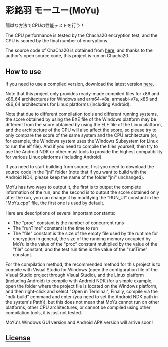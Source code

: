 # 彩銘羽 モーユー(MoYu)
簡単な方法でCPUの性能テストを行う！

The CPU performance is tested by the Chacha20 encryption test, and the CPU is scored by the final number of encryptions.

The source code of ChaCha20 is obtained from [here](https://github.com/marcizhu/ChaCha20), and thanks to the author's open source code, this project is run on Chacha20.

## How to use
If you need to use a compiled version, download the latest version [here](https://github.com/Cai-Ming-Yu/CMY-MoYu/releases).

Note that this project only provides ready-made compiled files for x86 and x86_64 architectures for Windows and arm64-v8a, armeabi-v7a, x86 and x86_64 architectures for Linux platforms (including Android).

Note that due to different compilation tools and different running systems, the score obtained by using the EXE file of the Windows platform may be different from the score obtained by using the ELF file of the Linux platform, and the architecture of the CPU will also affect the score, so please try to only compare the score of the same system and the CPU architecture (or, for example, the Windows system uses the Windows Subsystem for Linux to run the elf file). And if you need to compile the files yourself, then try to use the Android NDK or other musl tools to provide the highest compatibility for various Linux platforms (including Android).

If you need to start building from source, first you need to download the source code in the "jni" folder (note that if you want to build with the Android NDK, please keep the name of the folder "jni" unchanged).

MoYu has two ways to output it, the first is to output the complete information of the run, and the second is to output the score obtained only after the run, you can change it by modifying the "RUN_UI" constant in the "MoYu.cpp" file, the first one is used by default.

Here are descriptions of several important constants:
- The "proc" constant is the number of concurrent runs
- The "runTime" constant is the time to run
- The "file" constant is the size of the empty file used by the runtime for encryption
In general, the size of the running memory occupied by MoYu is the value of the "proc" constant multiplied by the value of the "file" constant, and the test run time is the value of the "runTime" constant.

For the compilation method, the recommended method for this project is to compile with Visual Studio for Windows (open the configuration file of the Visual Studio project through Visual Studio), and the Linux platform (including Android) to compile with Android NDK (for a simple example, open the folder where the project file is located on the Windows platform, and then right-click and select "Open in Terminal", Finally, compile via the "ndk-build" command and enter (you need to set the Android NDK path in the system's Path)), but this does not mean that MoYu cannot run on other platforms, other CPU architectures, or cannot be compiled using other compilation tools, it is just not tested.

MoYu's Windows GUI version and Android APK version will arrive soon!

## [License](https://github.com/Cai-Ming-Yu/CMY-MoYu/blob/C-M-Y/LICENSE)